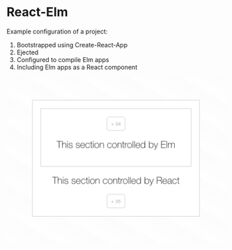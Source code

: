 # React-Elm

Example configuration of a project:
1. Bootstrapped using Create-React-App
2. Ejected
3. Configured to compile Elm apps
4. Including Elm apps as a React component

![](Screenshot.png)
